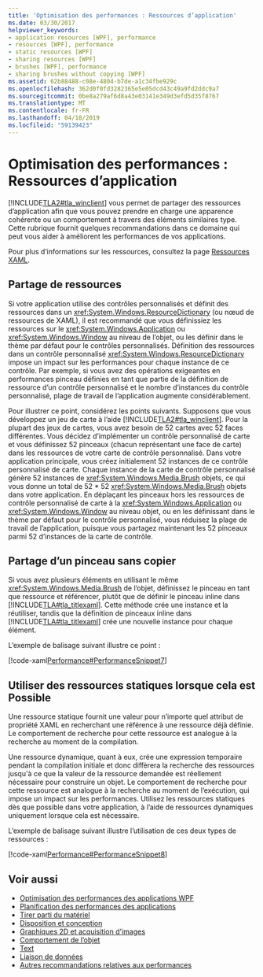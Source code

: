 ```yaml
---
title: 'Optimisation des performances : Ressources d’application'
ms.date: 03/30/2017
helpviewer_keywords:
- application resources [WPF], performance
- resources [WPF], performance
- static resources [WPF]
- sharing resources [WPF]
- brushes [WPF], performance
- sharing brushes without copying [WPF]
ms.assetid: 62b88488-c08e-4804-b7de-a1c34fbe929c
ms.openlocfilehash: 362d0f0fd3282365e5e05dcd43c49a9fd2ddc9a7
ms.sourcegitcommit: 0be8a279af6d8a43e03141e349d3efd5d35f8767
ms.translationtype: MT
ms.contentlocale: fr-FR
ms.lasthandoff: 04/18/2019
ms.locfileid: "59139423"
---
```

# <a name="optimizing-performance-application-resources"></a>Optimisation des performances : Ressources d’application
[!INCLUDE[TLA2#tla_winclient](../../../../includes/tla2sharptla-winclient-md.md)] vous permet de partager des ressources d’application afin que vous pouvez prendre en charge une apparence cohérente ou un comportement à travers des éléments similaires type. Cette rubrique fournit quelques recommandations dans ce domaine qui peut vous aider à améliorent les performances de vos applications.  
  
 Pour plus d’informations sur les ressources, consultez la page [Ressources XAML](xaml-resources.md).  
  
## <a name="sharing-resources"></a>Partage de ressources  
 Si votre application utilise des contrôles personnalisés et définit des ressources dans un <xref:System.Windows.ResourceDictionary> (ou nœud de ressources de XAML), il est recommandé que vous définissiez les ressources sur le <xref:System.Windows.Application> ou <xref:System.Windows.Window> au niveau de l’objet, ou les définir dans le thème par défaut pour le contrôles personnalisés. Définition des ressources dans un contrôle personnalisé <xref:System.Windows.ResourceDictionary> impose un impact sur les performances pour chaque instance de ce contrôle. Par exemple, si vous avez des opérations exigeantes en performances pinceau définies en tant que partie de la définition de ressource d’un contrôle personnalisé et le nombre d’instances du contrôle personnalisé, plage de travail de l’application augmente considérablement.  
  
 Pour illustrer ce point, considérez les points suivants. Supposons que vous développez un jeu de carte à l’aide [!INCLUDE[TLA2#tla_winclient](../../../../includes/tla2sharptla-winclient-md.md)]. Pour la plupart des jeux de cartes, vous avez besoin de 52 cartes avec 52 faces différentes. Vous décidez d’implémenter un contrôle personnalisé de carte et vous définissez 52 pinceaux (chacun représentant une face de carte) dans les ressources de votre carte de contrôle personnalisé. Dans votre application principale, vous créez initialement 52 instances de ce contrôle personnalisé de carte. Chaque instance de la carte de contrôle personnalisé génère 52 instances de <xref:System.Windows.Media.Brush> objets, ce qui vous donne un total de 52 * 52 <xref:System.Windows.Media.Brush> objets dans votre application. En déplaçant les pinceaux hors les ressources de contrôle personnalisé de carte à la <xref:System.Windows.Application> ou <xref:System.Windows.Window> au niveau objet, ou en les définissant dans le thème par défaut pour le contrôle personnalisé, vous réduisez la plage de travail de l’application, puisque vous partagez maintenant les 52 pinceaux parmi 52 d’instances de la carte de contrôle.  
  
## <a name="sharing-a-brush-without-copying"></a>Partage d’un pinceau sans copier  
 Si vous avez plusieurs éléments en utilisant le même <xref:System.Windows.Media.Brush> de l’objet, définissez le pinceau en tant que ressource et référencer, plutôt que de définir le pinceau inline dans [!INCLUDE[TLA#tla_titlexaml](../../../../includes/tlasharptla-titlexaml-md.md)]. Cette méthode crée une instance et la réutiliser, tandis que la définition de pinceaux inline dans [!INCLUDE[TLA#tla_titlexaml](../../../../includes/tlasharptla-titlexaml-md.md)] crée une nouvelle instance pour chaque élément.  
  
 L’exemple de balisage suivant illustre ce point :  
  
 [!code-xaml[Performance#PerformanceSnippet7](~/samples/snippets/csharp/VS_Snippets_Wpf/Performance/CSharp/BrushResource.xaml#performancesnippet7)]  
  
## <a name="use-static-resources-when-possible"></a>Utiliser des ressources statiques lorsque cela est Possible  
 Une ressource statique fournit une valeur pour n’importe quel attribut de propriété XAML en recherchant une référence à une ressource déjà définie. Le comportement de recherche pour cette ressource est analogue à la recherche au moment de la compilation.  
  
 Une ressource dynamique, quant à eux, crée une expression temporaire pendant la compilation initiale et donc diffèrera la recherche des ressources jusqu'à ce que la valeur de la ressource demandée est réellement nécessaire pour construire un objet. Le comportement de recherche pour cette ressource est analogue à la recherche au moment de l’exécution, qui impose un impact sur les performances. Utilisez les ressources statiques dès que possible dans votre application, à l’aide de ressources dynamiques uniquement lorsque cela est nécessaire.  
  
 L’exemple de balisage suivant illustre l’utilisation de ces deux types de ressources :  
  
 [!code-xaml[Performance#PerformanceSnippet8](~/samples/snippets/csharp/VS_Snippets_Wpf/Performance/CSharp/DynamicResource.xaml#performancesnippet8)]  
  
## <a name="see-also"></a>Voir aussi

- [Optimisation des performances des applications WPF](optimizing-wpf-application-performance.md)
- [Planification des performances des applications](planning-for-application-performance.md)
- [Tirer parti du matériel](optimizing-performance-taking-advantage-of-hardware.md)
- [Disposition et conception](optimizing-performance-layout-and-design.md)
- [Graphiques 2D et acquisition d'images](optimizing-performance-2d-graphics-and-imaging.md)
- [Comportement de l’objet](optimizing-performance-object-behavior.md)
- [Text](optimizing-performance-text.md)
- [Liaison de données](optimizing-performance-data-binding.md)
- [Autres recommandations relatives aux performances](optimizing-performance-other-recommendations.md)
